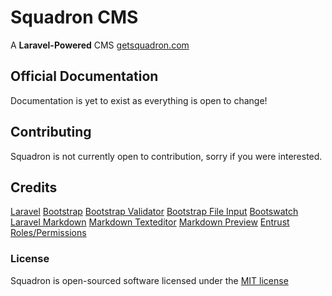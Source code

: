 # Squadron CMS

A **Laravel-Powered** CMS [getsquadron.com](http://getsquadron.com/)

## Official Documentation

Documentation is yet to exist as everything is open to change!

## Contributing

Squadron is not currently open to contribution, sorry if you were interested.

## Credits

[Laravel](https://github.com/laravel/laravel)
[Bootstrap](https://github.com/twbs/bootstrap)
[Bootstrap Validator](https://github.com/1000hz/bootstrap-validator)
[Bootstrap File Input](https://github.com/kartik-v/bootstrap-fileinput)
[Bootswatch](https://github.com/thomaspark/bootswatch)
[Laravel Markdown](https://github.com/GrahamCampbell/Laravel-Markdown)
[Markdown Texteditor](https://github.com/toopay/bootstrap-markdown)
[Markdown Preview](https://github.com/evilstreak/markdown-js)
[Entrust Roles/Permissions](https://github.com/Zizaco/entrust/tree/laravel-5)

### License

Squadron is open-sourced software licensed under the [MIT license](http://opensource.org/licenses/MIT)
